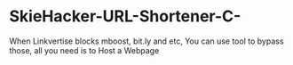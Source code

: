 # SkieHacker-URL-Shortener-C-
When Linkvertise blocks mboost, bit.ly and etc, You can use tool to bypass those, all you need is to Host a Webpage
